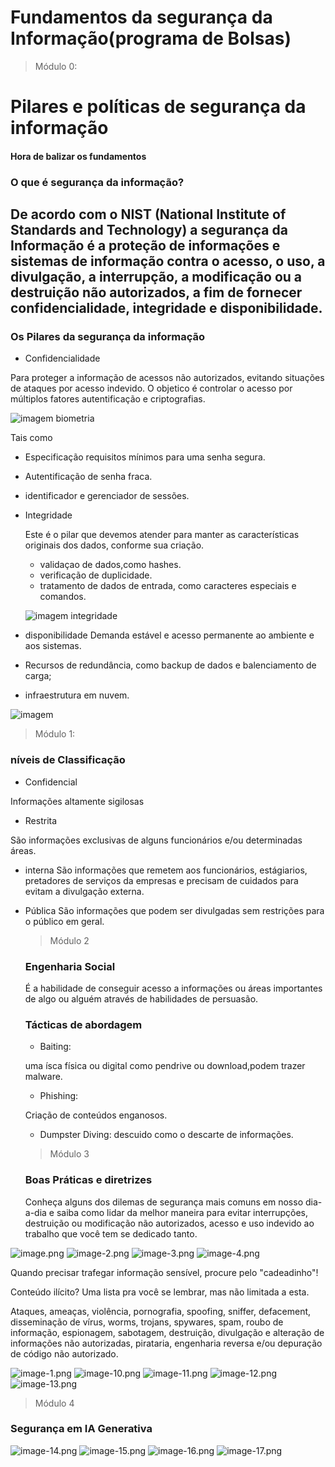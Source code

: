 # Fundamentos da segurança da Informação(programa de Bolsas)

  > Módulo 0:
  # Pilares e políticas de segurança da informação
  #### Hora de balizar os fundamentos 
  ### O que é segurança da informação?
De acordo com o NIST (National Institute of Standards and Technology) a segurança da Informação é a proteção de informações e sistemas de informação contra o acesso, o uso, a divulgação, a interrupção, a modificação ou a destruição não autorizados, a fim de fornecer confidencialidade, integridade e disponibilidade.
----
### Os Pilares da segurança da informação
* Confidencialidade

Para proteger a informação de acessos não autorizados, evitando situações de ataques por acesso indevido.
O objetico é controlar o acesso por múltiplos fatores autentificação e criptografias.

 ![imagem biometria](https://www.generall.com.br/wp-content/uploads/elementor/thumbs/Biometria-Sistema-de-Controle-de-Acesso-qdym2hxw84hujw79ugv1w0nzdl8626cfk5vtq19440.png)

 Tais como
 * Especificação requisitos mínimos para uma senha segura.

 * Autentificação de senha fraca.

 * identificador e gerenciador de sessões.


* Integridade
  
  Este é o pilar que devemos atender para manter as características originais dos dados, conforme sua criação.
  
  * validaçao de dados,como hashes.
  * verificação de duplicidade.
  * tratamento de dados de entrada, como caracteres especiais e comandos.

  ![imagem integridade](https://www.teletex.com.br/wp-content/uploads/2024/03/Mao-de-robo-segurando-escudo.jpg)


* disponibilidade
Demanda estável e acesso permanente ao ambiente e aos sistemas.
* Recursos de redundância, como backup de dados e balenciamento de carga;
* infraestrutura em nuvem.
  
 ![imagem](https://encrypted-tbn0.gstatic.com/images?q=tbn:ANd9GcQh22DLussOklx5v7sWWgj6XZJ531k7JGmzIQ&s)

  > Módulo 1:
  ### níveis de Classificação
  * Confidencial
  
  Informações altamente sigilosas
  * Restrita
  
   São informações exclusivas de alguns funcionários e/ou determinadas áreas.
  * interna
  São informações que remetem aos funcionários, estágiarios, pretadores de serviços da empresas e precisam de cuidados para evitam a divulgação externa.
* Pública
  São informações que podem ser divulgadas sem restrições para o público em geral.

  > Módulo 2
  ### Engenharia Social
  É a habilidade de conseguir acesso a informações ou áreas importantes de algo ou alguém através de habilidades de persuasão.
  ### Tácticas de abordagem
  * Baiting:
  
  uma ísca física ou digital como pendrive ou download,podem trazer malware.
  * Phishing:
  
  Criação de conteúdos enganosos.
  * Dumpster Diving:
  descuido como o descarte de informações.
  > Módulo 3
  ### Boas Práticas e diretrizes
  Conheça alguns dos dilemas de segurança mais comuns em nosso dia-a-dia e saiba como lidar da melhor maneira para evitar interrupções, destruição ou modificação não autorizados, acesso e uso indevido ao trabalho que você tem se dedicado tanto.

![image.png](imagens/image.png)
![image-2.png](imagens/image-2.png)
![image-3.png](imagens/image-3.png)
![image-4.png](imagens/image-4.png)

 Quando precisar trafegar informação sensível, procure pelo "cadeadinho"!

Conteúdo ilícito? Uma lista pra você se lembrar, mas não limitada a esta.

Ataques, ameaças, violência, pornografia, spoofing, sniffer, defacement, disseminação de vírus, worms, trojans, spywares, spam, roubo de informação, espionagem, sabotagem, destruição, divulgação e alteração de informações não autorizadas, pirataria, engenharia reversa e/ou depuração de código não autorizado.​​​​​​​

![image-1.png](imagens/image-1.png)
![image-10.png]( imagens/image-10.png)
![image-11.png](imagens/image-11.png)
![image-12.png]( imagens/image-12.png)
![image-13.png](imagens/image-13.png)
> Módulo 4
### Segurança em IA Generativa
![image-14.png](imagens/image-14.png)
![image-15.png](imagens/image-15.png)
![image-16.png](imagens/image-16.png)
![image-17.png](imagens/image-17.png)
